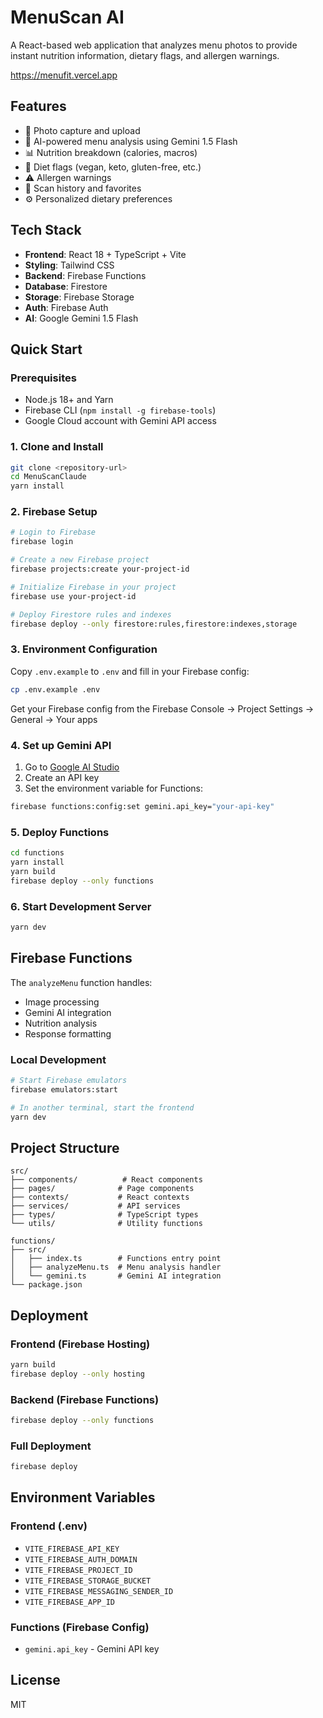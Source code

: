 # MenuScan AI

A React-based web application that analyzes menu photos to provide instant nutrition information, dietary flags, and allergen warnings.

https://menufit.vercel.app

## Features

- 📸 Photo capture and upload
- 🤖 AI-powered menu analysis using Gemini 1.5 Flash
- 📊 Nutrition breakdown (calories, macros)
- 🥗 Diet flags (vegan, keto, gluten-free, etc.)
- ⚠️ Allergen warnings
- 💾 Scan history and favorites
- ⚙️ Personalized dietary preferences

## Tech Stack

- **Frontend**: React 18 + TypeScript + Vite
- **Styling**: Tailwind CSS
- **Backend**: Firebase Functions
- **Database**: Firestore
- **Storage**: Firebase Storage
- **Auth**: Firebase Auth
- **AI**: Google Gemini 1.5 Flash

## Quick Start

### Prerequisites

- Node.js 18+ and Yarn
- Firebase CLI (`npm install -g firebase-tools`)
- Google Cloud account with Gemini API access

### 1. Clone and Install

```bash
git clone <repository-url>
cd MenuScanClaude
yarn install
```

### 2. Firebase Setup

```bash
# Login to Firebase
firebase login

# Create a new Firebase project
firebase projects:create your-project-id

# Initialize Firebase in your project
firebase use your-project-id

# Deploy Firestore rules and indexes
firebase deploy --only firestore:rules,firestore:indexes,storage
```

### 3. Environment Configuration

Copy `.env.example` to `.env` and fill in your Firebase config:

```bash
cp .env.example .env
```

Get your Firebase config from the Firebase Console → Project Settings → General → Your apps

### 4. Set up Gemini API

1. Go to [Google AI Studio](https://makersuite.google.com/app/apikey)
2. Create an API key
3. Set the environment variable for Functions:

```bash
firebase functions:config:set gemini.api_key="your-api-key"
```

### 5. Deploy Functions

```bash
cd functions
yarn install
yarn build
firebase deploy --only functions
```

### 6. Start Development Server

```bash
yarn dev
```

## Firebase Functions

The `analyzeMenu` function handles:
- Image processing
- Gemini AI integration
- Nutrition analysis
- Response formatting

### Local Development

```bash
# Start Firebase emulators
firebase emulators:start

# In another terminal, start the frontend
yarn dev
```

## Project Structure

```
src/
├── components/          # React components
├── pages/              # Page components
├── contexts/           # React contexts
├── services/           # API services
├── types/              # TypeScript types
└── utils/              # Utility functions

functions/
├── src/
│   ├── index.ts        # Functions entry point
│   ├── analyzeMenu.ts  # Menu analysis handler
│   └── gemini.ts       # Gemini AI integration
└── package.json
```

## Deployment

### Frontend (Firebase Hosting)

```bash
yarn build
firebase deploy --only hosting
```

### Backend (Firebase Functions)

```bash
firebase deploy --only functions
```

### Full Deployment

```bash
firebase deploy
```

## Environment Variables

### Frontend (.env)
- `VITE_FIREBASE_API_KEY`
- `VITE_FIREBASE_AUTH_DOMAIN`
- `VITE_FIREBASE_PROJECT_ID`
- `VITE_FIREBASE_STORAGE_BUCKET`
- `VITE_FIREBASE_MESSAGING_SENDER_ID`
- `VITE_FIREBASE_APP_ID`

### Functions (Firebase Config)
- `gemini.api_key` - Gemini API key

## License

MIT
